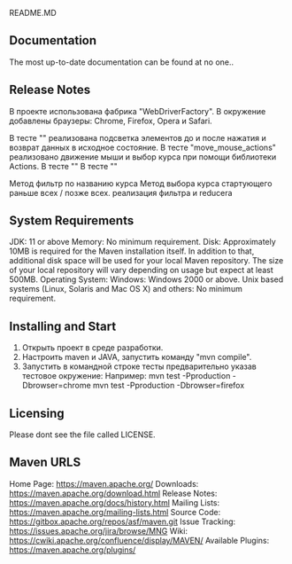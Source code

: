             
README.MD


Documentation
-------------

The most up-to-date documentation can be found at no one..

Release Notes
-------------

В проекте использована фабрика "WebDriverFactory". 
В окружение добавлены браузеры: Chrome, Firefox, Opera и Safari.

В тесте "" реализована подсветка элементов до и после нажатия и возврат данных в исходное состояние.
В тесте "move_mouse_actions" реализовано движение мыши и выбор курса при помощи библиотеки Actions.
В тесте ""
В тесте ""

Метод фильтр по названию курса
Метод выбора курса стартующего раньше всех / позже всех.
реализация фильтра и reducera





System Requirements
-------------------

JDK:
11 or above Memory:
No minimum requirement. Disk:
Approximately 10MB is required for the Maven installation itself. In addition to that, additional disk space will be
used for your local Maven repository. The size of your local repository will vary depending on usage but expect at least
500MB. Operating System:
Windows:
Windows 2000 or above. Unix based systems (Linux, Solaris and Mac OS X) and others:
No minimum requirement.

Installing and Start
--------------------

1. Открыть проект в среде разработки.
2. Настроить maven и JAVA, запустить команду "mvn compile".
3. Запустить в командной строке тесты предварительно указав тестовое окружение:
Например: 
mvn test -Pproduction -Dbrowser=chrome 
mvn test -Pproduction -Dbrowser=firefox


Licensing
---------

Please dont see the file called LICENSE.

Maven URLS
----------

Home Page:          https://maven.apache.org/
Downloads:          https://maven.apache.org/download.html
Release Notes:      https://maven.apache.org/docs/history.html
Mailing Lists:      https://maven.apache.org/mailing-lists.html
Source Code:        https://gitbox.apache.org/repos/asf/maven.git
Issue Tracking:     https://issues.apache.org/jira/browse/MNG
Wiki:               https://cwiki.apache.org/confluence/display/MAVEN/
Available Plugins:  https://maven.apache.org/plugins/

